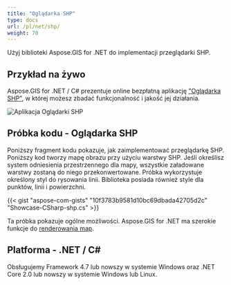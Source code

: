 ```yaml
---
title: "Oglądarka SHP"
type: docs
url: /pl/net/shp/
weight: 70
---
```


Użyj biblioteki Aspose.GIS for .NET do implementacji przeglądarki SHP.

## **Przykład na żywo**

Aspose.GIS for .NET / C# prezentuje online bezpłatną aplikację ["Oglądarka SHP"](https://products.aspose.app/gis/viewer/shp), w której możesz zbadać funkcjonalność i jakość jej działania.

![Aplikacja Oglądarki SHP](viewer.png)

## **Próbka kodu - Oglądarka SHP**

Poniższy fragment kodu pokazuje, jak zaimplementować przeglądarkę SHP. Poniższy kod tworzy mapę obrazu przy użyciu warstwy SHP. Jeśli określisz system odniesienia przestrzennego dla mapy, wszystkie załadowane warstwy zostaną do niego przekonwertowane.
Próbka wykorzystuje określony styl do rysowania linii. Biblioteka posiada również style dla punktów, linii i powierzchni.

{{< gist "aspose-com-gists" "10f3783b9581d10bc69dbada42705d2c" "Showcase-CSharp-shp.cs" >}}

Ta próbka pokazuje ogólne możliwości. Aspose.GIS for .NET ma szerokie funkcje do [renderowania map](https://docs.aspose.com/gis/net/map-rendering/).

## **Platforma - .NET / C#**

Obsługujemy Framework 4.7 lub nowszy w systemie Windows oraz .NET Core 2.0 lub nowszy w systemie Windows lub Linux.
